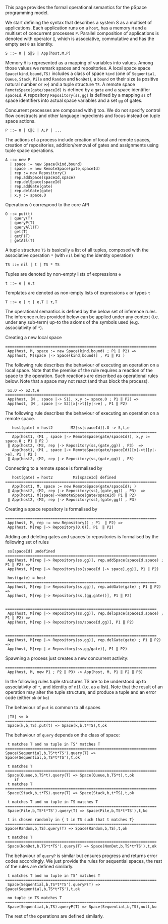 This page provides the formal operational semantics for the pSpace programming model.

We start defining the syntax that describes a system S as a multiset of applications. Each application runs on a `host`, has a memory `M` and a multiset of concurrent processes `P`. Parallel composition of applications is denoted with operator `‖`, which is associative, commutative and has the empty set `0` as identity.  

```
S ::= 0 | S‖S | App(host,M,P)
```

Memory `M` is represented as a mapping of variables into values. Among those values we remark spaces and repositories. A local space space `Space(kind,bound,TS)` includes a class of space `kind` (one of `Sequential`, `Queue`, `Stack`, `Pile` and `Random` and `NonDet`), a `bound` on their size (a positive natural number or ∞) and a tuple structure `TS`. A remote space `RemoteSpace(gate/spaceId)` is defined by a `gate` and a space identifier `spaceId`. A repository `Repository(ss,gg)` is defined by a mapping `ss` of space identifiers into actual space variables and a set `gg` of gates.

Concurrent processes are composed with `‖` too. We do not specify control flow constructs and other language ingredients and focus instead on tuple space actions. 

```
P ::= 0 | C‖C | A;P | ...
```

The actions of a process include creation of local and remote spaces, creation of repositories, addition/removal of gates and assignments using tuple space operations.

```
A ::= new P
  | space := new Space(kind,bound)
  | space := new RemoteSpace(gate,spaceId)
  | rep := new Repository()
  | rep.addSpace(spaceId,space)
  | rep.delSpace(spaceId)
  | rep.addGate(gate)
  | rep.delGate(gate)
  | x,y := space.O
```

Operations `O` correspond to the core API

```
O ::= put(t) 
  | query(T) 
  | queryP(T)
  | queryAll(T)
  | get(T)
  | getP(T)
  | getAll(T)
```

A tuple structure `TS` is basically a list of all tuples, composed with the associative operation `*` (with `nil` being the identity operation)

```
TS ::= nil | t | TS * TS 
```

Tuples are denoted by non-empty lists of expressions `e`

```
t ::= e | e,t 
```

Templates are denoted as non-empty lists of expressions `e` or types `τ`

```
T ::= e | τ | e,T | τ,T
```

The operational semantics is defined by the below set of inference rules. The inference rules provided below can be applied under any context (i.e. under any sub-term) up-to the axioms of the symbols used (e.g. associativity of `*`). 

Creating a new local space

```
===================================================================
 App(host, M, space := new Space(kind,bound) ; P1 ‖ P2) =>
 App(host, M[space |-> Space(kind,bound)] , P1 ‖ P2 )
```

The following rule describes the behaviour of executing an operation on a local space. Note that the premise of the rule requires a reaction of the space to the operation. Such reactions are described as operational rules below. Note that a space may not react (and thus block the process).  

```
 S1.O => S2,t,e
===================================================================
 App(host, (M , space |-> S1), x,y := space.O ; P1 ‖ P2) =>
 App(host, (M , space |-> S2)[x|->t][y|->e] , P1 ‖ P2)
```

The following rule describes the behaviour of executing an operation on a remote space.

```
   host(gate) = host2        M2[ss[spaceId]].O -> S,t,e
===================================================================
   App(host1, (M1 , space |-> RemoteSpace(gate/spaceId)), x,y := space.O ; P1 ‖ P2 )
 ‖ App(host2, (M2, rep |-> Repository(ss,(gate,gg)) , P3)  =>
   App(host1, (M1 , space |-> RemoteSpace(gate/spaceId))[x|->t][y|->e], P1 ‖ P2 )
 ‖ App(host2, (M2, rep |-> Repository(ss,(gate,gg)) , P3) 
```

Connecting to a remote space is formalised by  

```
   host(gate) = host2         M2[spaceId] defined
===================================================================
   App(host1, M, space := new RemoteSpace(gate/spaceId); )
 ‖ App(host2, (M2, rep |-> Repository(ss),(gate,gg)) , P3)  =>
   App(host1, M[space|->RemoteSpace(gate/spaceId) P1 ‖ P2)
 ‖ App(host2, (M2, rep |-> Repository(ss),(gate,gg)) , P3) 
```

Creating a space repository is formalised by 

```
===================================================================
 App(host, M, rep := new Repository() ; P1  ‖ P2) =>
 App(host, M[rep |-> Repository(0,0)], P1  ‖ P2)
```

Adding and deleting gates and spaces to repositories is formalised by the following set of rules

```
 ss[spaceId] undefined
===================================================================
 App(host, M[rep |-> Repository(ss,gg)], rep.addSpace(spaceId,space) ; P1 ‖ P2) =>
 App(host, M[rep |-> Repository(ss[spaceId |-> space],gg)], P1 ‖ P2)

 host(gate) = host
===================================================================
 App(host, M[rep |-> Repository(ss,gg)], rep.addGate(gate) ; P1 ‖ P2) =>
 App(host, M[rep |-> Repository(ss,(gg,gate))], P1 ‖ P2)


===================================================================
 App(host, M[rep |-> Repository(ss,gg)], rep.delSpace(spaceId,space) ; P1 ‖ P2) =>
 App(host, M[rep |-> Repository(ss/spaceId,gg)], P1 ‖ P2)


===================================================================
 App(host, M[rep |-> Repository(ss,gg)], rep.delGate(gate) ; P1 ‖ P2) =>
 App(host, M[rep |-> Repository(ss,gg/gate)], P1 ‖ P2)
```

Spawning a process just creates a new concurrent activity:

```
===================================================================
 App(host, M, new P1 ; P2 ‖ P3) -> App(host, M, P1 ‖ P2 ‖ P3)
```

In the following rules tuple structures TS are to be understood up to associativity of `*`, and identity of `nil` (i.e. as a list). Note that the result of an operation may alter the tuple structure, and produce a tuple and an error code (either `ok` or `ko`)

The behaviour of `put` is common to all spaces

```
 |TS| <= b
===================================================================
 Space(k,b,TS).put(t) => Space(k,b,t*TS),t,ok
``` 

The behaviour of `query` depends on the class of space:
 
```
 t matches T and no tuple in TS' matches T
===================================================================
Space(Sequential,b,TS*t*TS').query(T) => Space(Sequential,b,TS*t*TS'),t,ok

 t matches T 
===================================================================
 Space(Queue,b,TS*t).query(T) => Space(Queue,b,TS*t),t,ok
	if 
 t matches T 
===================================================================
 Space(Stack,b,t*TS).query(T) => Space(Stack,b,t*TS),t,ok

 t matches T and no tuple in TS matches T
===================================================================
 Space(Pile,b,TS*t*TS').query(T) => Space(Pile,b,TS*t*TS'),t,ko

 t is chosen randomly in { t in TS such that t matches T}
===================================================================
Space(Random,b,TS).query(T) => Space(Random,b,TS),t,ok
	
 t matches T
===================================================================
 Space(NonDet,b,TS*t*TS').query(T) => Space(NonDet,b,TS*t*TS'),t,ok
```

The behaviour of `queryP` is similar but ensures progress and returns error codes accordingly. We just provide the rules for sequential spaces, the rest of the rules are defined similarly.

```
 t matches T and no tuple in TS' matches T
===================================================================
 Space(Sequential,b,TS*t*TS').queryP(T) => Space(Sequential,b,TS*t*TS'),t,ok
	
 no tuple in TS matches T
===================================================================
 Space(Sequential,b,TS).queryP(T) => Space(Sequential,b,TS),null,ko
```

The rest of the operations are defined similarly.
